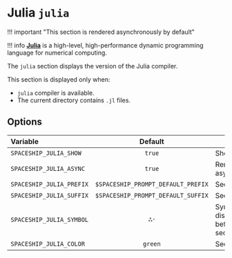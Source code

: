 # Julia `julia`

!!! important "This section is rendered asynchronously by default"

!!! info
    [**Julia**](https://julialang.org) is a high-level, high-performance dynamic programming language for numerical computing.

The `julia` section displays the version of the Julia compiler.

This section is displayed only when:

* `julia` compiler is available.
* The current directory contains `.jl` files.

## Options

| Variable                 |              Default               | Meaning                             |
|:------------------------ |:----------------------------------:| ----------------------------------- |
| `SPACESHIP_JULIA_SHOW`   |               `true`               | Show section                        |
| `SPACESHIP_JULIA_ASYNC`  |               `true`               | Render section asynchronously       |
| `SPACESHIP_JULIA_PREFIX` | `$SPACESHIP_PROMPT_DEFAULT_PREFIX` | Section's prefix                    |
| `SPACESHIP_JULIA_SUFFIX` | `$SPACESHIP_PROMPT_DEFAULT_SUFFIX` | Section's suffix                    |
| `SPACESHIP_JULIA_SYMBOL` |                `ஃ·`                | Symbol displayed before the section |
| `SPACESHIP_JULIA_COLOR`  |              `green`               | Section's color                     |
